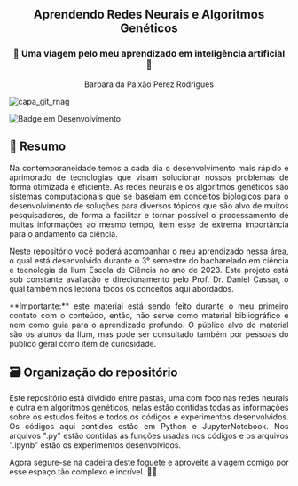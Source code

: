 <h2 align="center"> Aprendendo Redes Neurais e Algoritmos Genéticos </h2>
<h3 align="center"> 🚀 Uma viagem pelo meu aprendizado em inteligência artificial 🚀 </h3>
<p align="center"> Barbara da Paixão Perez Rodrigues </p>

![capa_git_rnag](https://user-images.githubusercontent.com/107041797/230733424-f7e8e9d1-ea0c-4b41-8660-1373881cd842.png)

![Badge em Desenvolvimento](https://img.shields.io/badge/Status-Em_desenvolvimento-ff69b4)

## 📜 Resumo

<p align="justify">
Na contemporaneidade temos a cada dia o desenvolvimento mais rápido e aprimorado de tecnologias que visam solucionar nossos problemas de forma otimizada e eficiente. As redes neurais e os algoritmos genéticos são sistemas computacionais que se baseiam em conceitos biológicos para o desenvolvimento de soluções para diversos tópicos que são alvo de muitos pesquisadores, de forma a facilitar e tornar possível o processamento de muitas informações ao mesmo tempo, item esse de extrema importância para o andamento da ciência.
</p>

<p align="justify">
Neste repositório você poderá acompanhar o meu aprendizado nessa área, o qual está desenvolvido durante o 3° semestre do bacharelado em ciência e tecnologia da Ilum Escola de Ciência no ano de 2023. Este projeto está sob constante avaliação e direcionamento pelo Prof. Dr. Daniel Cassar, o qual também nos leciona todos os conceitos aqui abordados.
</p>

<p align="justify">
**Importante:** este material está sendo feito durante o meu primeiro contato com o conteúdo, então, não serve como material bibliográfico e nem como guia para o aprendizado profundo. O público alvo do material são os alunos da Ilum, mas pode ser consultado também por pessoas do público geral como item de curiosidade.
</p>

## 🗃 Organização do repositório

<p align="justify">
Este repositório está dividido entre pastas, uma com foco nas redes neurais e outra em algoritmos genéticos, nelas estão contidas todas as informações sobre os estudos feitos e todos os códigos e experimentos desenvolvidos.
Os códigos aqui contidos estão em Python e JupyterNotebook. Nos arquivos ".py" estão contidas as funções usadas nos códigos e os arquivos ".ipynb" estão os experimentos desenvolvidos.
</p>

<p align="justify">
Agora segure-se na cadeira deste foguete e aproveite a viagem comigo por esse espaço tão complexo e incrível. 🌠💜
</p>
